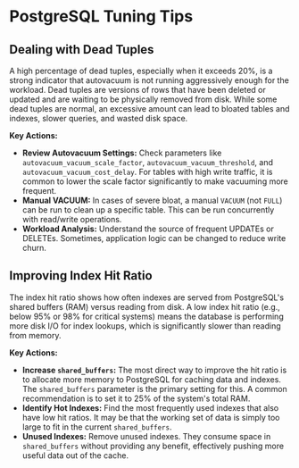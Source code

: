 # PostgreSQL Tuning Tips

## Dealing with Dead Tuples

A high percentage of dead tuples, especially when it exceeds 20%, is a strong indicator that autovacuum is not running aggressively enough for the workload. Dead tuples are versions of rows that have been deleted or updated and are waiting to be physically removed from disk. While some dead tuples are normal, an excessive amount can lead to bloated tables and indexes, slower queries, and wasted disk space.

**Key Actions:**
- **Review Autovacuum Settings:** Check parameters like `autovacuum_vacuum_scale_factor`, `autovacuum_vacuum_threshold`, and `autovacuum_vacuum_cost_delay`. For tables with high write traffic, it is common to lower the scale factor significantly to make vacuuming more frequent.
- **Manual VACUUM:** In cases of severe bloat, a manual `VACUUM` (not `FULL`) can be run to clean up a specific table. This can be run concurrently with read/write operations.
- **Workload Analysis:** Understand the source of frequent UPDATEs or DELETEs. Sometimes, application logic can be changed to reduce write churn.

## Improving Index Hit Ratio

The index hit ratio shows how often indexes are served from PostgreSQL's shared buffers (RAM) versus reading from disk. A low index hit ratio (e.g., below 95% or 98% for critical systems) means the database is performing more disk I/O for index lookups, which is significantly slower than reading from memory.

**Key Actions:**
- **Increase `shared_buffers`:** The most direct way to improve the hit ratio is to allocate more memory to PostgreSQL for caching data and indexes. The `shared_buffers` parameter is the primary setting for this. A common recommendation is to set it to 25% of the system's total RAM.
- **Identify Hot Indexes:** Find the most frequently used indexes that also have low hit ratios. It may be that the working set of data is simply too large to fit in the current `shared_buffers`.
- **Unused Indexes:** Remove unused indexes. They consume space in `shared_buffers` without providing any benefit, effectively pushing more useful data out of the cache.
